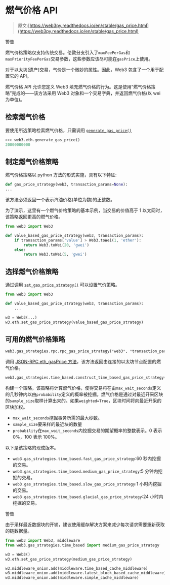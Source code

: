 # 燃气价格 API

> 原文:[https://web3py.readthedocs.io/en/stable/gas_price.html](https://web3py.readthedocs.io/en/stable/gas_price.html)

 警告

燃气价格策略仅支持传统交易。伦敦分支引入了`maxFeePerGas`和`maxPriorityFeePerGas`交易参数，这些参数应该尽可能在`gasPrice`上使用。

对于以太坊(遗产)交易，气价是一个微妙的属性。因此，Web3 包含了一个用于配置它的 API。

燃气价格 API 允许您定义 Web3 填充燃气价格的行为。这是使用“燃气价格策略”完成的——该方法采用 Web3 对象和一个交易字典，并返回燃气价格(以 wei 为单位)。

## 检索燃气价格

要使用所选策略检索燃气价格，只需调用 [`generate_gas_price()`](web3.eth.html#web3.eth.Eth.generate_gas_price "web3.eth.Eth.generate_gas_price")

```py
>>> web3.eth.generate_gas_price()
20000000000 
```

## 制定燃气价格策略

燃气价格策略以 python 方法的形式实施，具有以下特征:

```py
def gas_price_strategy(web3, transaction_params=None):
... 
```

该方法必须返回一个表示汽油价格(单位为魏)的正整数。

为了演示，这里有一个燃气价格策略的基本示例，当交易的价值高于 1 以太网时，该策略返回更高的燃气价格。

```py
from web3 import Web3

def value_based_gas_price_strategy(web3, transaction_params):
    if transaction_params['value'] > Web3.toWei(1, 'ether'):
        return Web3.toWei(20, 'gwei')
    else:
        return Web3.toWei(5, 'gwei') 
```

## 选择燃气价格策略

通过调用 [`set_gas_price_strategy()`](web3.eth.html#web3.eth.Eth.set_gas_price_strategy "web3.eth.Eth.set_gas_price_strategy") 可以设置气价策略。

```py
from web3 import Web3

def value_based_gas_price_strategy(web3, transaction_params):
    ...

w3 = Web3(...)
w3.eth.set_gas_price_strategy(value_based_gas_price_strategy) 
```

 ## 可用的燃气价格策略

```py
web3.gas_strategies.rpc.rpc_gas_price_strategy(*web3*, *transaction_params=None*)
```

调用 [JSON-RPC eth_gasPrice 方法](https://github.com/ethereum/wiki/wiki/JSON-RPC#eth_gasprice)，该方法返回由连接的以太坊节点配置的燃气价格。

 ```py
web3.gas_strategies.time_based.construct_time_based_gas_price_strategy(*max_wait_seconds*, *sample_size=120*, *probability=98*, *weighted=False*)
```

构建一个策略，该策略将计算燃气价格，使得交易将在由`max_wait_seconds`定义的几秒钟内以由`probability`定义的概率被挖掘。燃气价格是通过对最近开采区块的`sample_size`取样计算出来的。如果`weighted=True`，区块时间将向最近开采的区块加权。

*   `max_wait_seconds`挖掘事务所需的最大秒数。
*   `sample_size`要采样的最近块的数量
*   `probability`在`max_wait_seconds`内挖掘交易的期望概率的整数表示。0 表示 0%，100 表示 100%。

以下是该策略的现成版本。

*   `web3.gas_strategies.time_based.fast_gas_price_strategy`:60 秒内挖掘的交易。
*   `web3.gas_strategies.time_based.medium_gas_price_strategy`:5 分钟内挖掘的交易。
*   `web3.gas_strategies.time_based.slow_gas_price_strategy`:1 小时内挖掘的交易。
*   `web3.gas_strategies.time_based.glacial_gas_price_strategy`:24 小时内挖掘的交易。

警告

由于采样最近数据块的开销，建议使用缓存解决方案来减少每次请求需要重新获取的链数据量。

```py
from web3 import Web3, middleware
from web3.gas_strategies.time_based import medium_gas_price_strategy

w3 = Web3()
w3.eth.set_gas_price_strategy(medium_gas_price_strategy)

w3.middleware_onion.add(middleware.time_based_cache_middleware)
w3.middleware_onion.add(middleware.latest_block_based_cache_middleware)
w3.middleware_onion.add(middleware.simple_cache_middleware) 
```